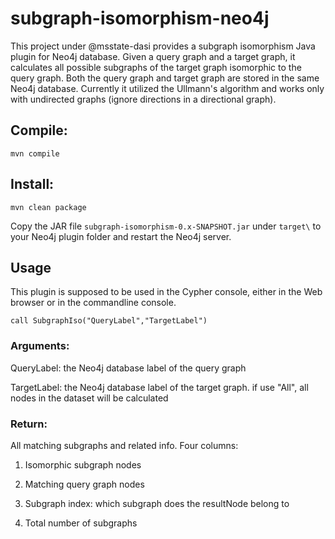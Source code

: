# subgraph-isomorphism-neo4j

This project under @msstate-dasi provides a subgraph isomorphism Java plugin for Neo4j database. Given a query graph and a target graph, it calculates all possible subgraphs of the target graph isomorphic to the query graph. Both the query graph and target graph are stored in the same Neo4j database. Currently it utilized the Ullmann's algorithm and works only with undirected graphs (ignore directions in a directional graph).

## Compile: 

`mvn compile`

## Install:

`mvn clean package`

Copy the JAR file `subgraph-isomorphism-0.x-SNAPSHOT.jar` under `target\` to your Neo4j plugin folder and restart the Neo4j server.

## Usage

This plugin is supposed to be used in the Cypher console, either in the Web browser or in the commandline console.

`call SubgraphIso("QueryLabel","TargetLabel")`

### Arguments:

QueryLabel: the Neo4j database label of the query graph

TargetLabel: the Neo4j database label of the target graph. if use "All", all nodes in the dataset will be calculated

### Return:
All matching subgraphs and related info. Four columns:

1. Isomorphic subgraph nodes

2. Matching query graph nodes

3. Subgraph index: which subgraph does the resultNode belong to

4. Total number of subgraphs
